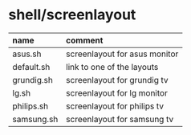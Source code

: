 # shell/screenlayout

| name       | comment                       |
| :--------- | :---------------------------- |
| asus.sh    | screenlayout for asus monitor |
| default.sh | link to one of the layouts    |
| grundig.sh | screenlayout for grundig tv   |
| lg.sh      | screenlayout for lg monitor   |
| philips.sh | screenlayout for philips tv   |
| samsung.sh | screenlayout for samsung tv   |
